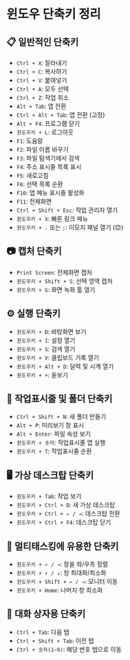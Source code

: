 # 윈도우 단축키 정리

## 📋 일반적인 단축키

- `Ctrl + X`: 잘라내기
- `Ctrl + C`: 복사하기
- `Ctrl + V`: 붙여넣기
- `Ctrl + A`: 모두 선택
- `Ctrl + Z`: 작업 취소
- `Alt + Tab`: 앱 전환
- `Ctrl + Alt + Tab`: 앱 전환 (고정)
- `Alt + F4`: 프로그램 닫기
- `윈도우키 + L`: 로그아웃
- `F1`: 도움말
- `F2`: 파일 이름 바꾸기
- `F3`: 파일 탐색기에서 검색
- `F4`: 주소 표시줄 목록 표시
- `F5`: 새로고침
- `F6`: 선택 목록 순환
- `F10`: 앱 메뉴 표시줄 활성화
- `F11`: 전체화면
- `Ctrl + Shift + Esc`: 작업 관리자 열기
- `윈도우키 + X`: 빠른 링크 메뉴
- `윈도우키 + .` 또는 `;`: 이모지 패널 열기 (😊)

## 📷 캡처 단축키

- `Print Screen`: 전체화면 캡처
- `윈도우키 + Shift + S`: 선택 영역 캡처
- `윈도우키 + G`: 화면 녹화 툴 열기

## ⚙ 실행 단축키

- `윈도우키 + D`: 바탕화면 보기
- `윈도우키 + I`: 설정 열기
- `윈도우키 + S`: 검색 열기
- `윈도우키 + V`: 클립보드 기록 열기
- `윈도우키 + Alt + D`: 달력 및 시계 열기
- `윈도우키 + +`: 돋보기

## 📁 작업표시줄 및 폴더 단축키

- `Ctrl + Shift + N`: 새 폴더 만들기
- `Alt + P`: 미리보기 창 표시
- `Alt + Enter`: 파일 속성 보기
- `윈도우키 + 숫자`: 작업표시줄 앱 실행
- `윈도우키 + T`: 작업표시줄 순환

## 🖥 가상 데스크탑 단축키

- `윈도우키 + Tab`: 작업 보기
- `윈도우키 + Ctrl + D`: 새 가상 데스크탑
- `윈도우키 + Ctrl + ← / →`: 데스크탑 전환
- `윈도우키 + Ctrl + F4`: 데스크탑 닫기

## 🔀 멀티태스킹에 유용한 단축키

- `윈도우키 + ← / →`: 창을 좌/우측 정렬
- `윈도우키 + ↑ / ↓`: 창 최대화/최소화
- `윈도우키 + Shift + ← / →`: 모니터 이동
- `윈도우키 + Home`: 나머지 창 최소화

## 💬 대화 상자용 단축키

- `Ctrl + Tab`: 다음 탭
- `Ctrl + Shift + Tab`: 이전 탭
- `Ctrl + 숫자(1~9)`: 해당 번호 탭으로 이동
